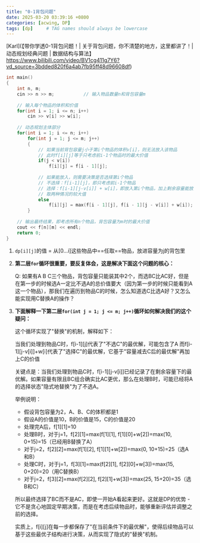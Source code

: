 ```yaml
---
title: "0-1背包问题"
date: 2025-03-20 03:39:16 +0800
categories: [acwing, DP]
tags: [dp]     # TAG names should always be lowercase
---
```


[Karl](【带你学透0-1背包问题！| 关于背包问题，你不清楚的地方，这里都讲了！| 动态规划经典问题 | 数据结构与算法】https://www.bilibili.com/video/BV1cg411g7Y6?vd_source=3bdded820f6a4ab7fb95ff48d96608df)

```cpp
int main() 
{
    int n, m;   
    cin >> n >> m;           // 输入物品数量n和背包容量m
    
    // 输入每个物品的体积和价值
    for(int i = 1; i <= n; i++) 
        cin >> v[i] >> w[i];
        
    // 动态规划主体部分
    for(int i = 1; i <= n; i++) 
        for(int j = 1; j <= m; j++)
        {
            // 如果当前背包容量j小于第i个物品的体积v[i]，则无法放入该物品
            // 此时f[i][j]等于只考虑前i-1个物品时的最大价值
            if(j < v[i]) 
                f[i][j] = f[i - 1][j];
                
            // 如果能放入，则需要决策是否选择第i个物品
            // 不选择：f[i-1][j]，即只考虑前i-1个物品
            // 选择：f[i-1][j-v[i]] + w[i]，即放入第i个物品，加上剩余容量能放的最大价值
            // 取两种情况的较大值
            else    
                f[i][j] = max(f[i - 1][j], f[i - 1][j - v[i]] + w[i]);
        }
        
    // 输出最终结果，即考虑所有n个物品，背包容量为m时的最大价值
    cout << f[n][m] << endl;
    return 0;
}
```

1. `dp[i][j]`的值 = 从\[0...i]这些物品中==任取==物品，放进容量为j的背包里

2. **第二层`for`循环很重要，要反复体会，这是解决下面这个问题的核心：**
	
	Q: 如果有A B C三个物品，背包容量只能装其中2个，而选BC比AC好，但是在第一步的时候选A一定比不选A的总价值要大（因为第一步的时候只能看到A这一个物品），那我们在遍历到物品C的时候，怎么知道选C比选A好？又怎么能实现用C替换A的操作？


3. **下面解释一下第二层`for(int j = 1; j <= m; j++)`循环如何解决我们的这个疑问：**
	
	这个循环实现了"替换"的机制，解释如下：
	
	当我们处理到物品C时，f\[i-1]\[j]代表了"不选C"的最优解，可能包含了A
	而f\[i-1]\[j-v\[i]]+w\[i]代表了"选择C"的最优解，它基于"容量减去C后的最优解"再加上C的价值
	
	关键点是：当我们处理到物品C时，f\[i-1]\[j-v\[i]]已经记录了在剩余容量下的最优解。如果容量有限且BC组合确实比AC更优，那么在处理B时，可能已经将A的选择状态"隐式地替换"为了不选A。
	
	举例说明：
	
	- 假设背包容量为2，A、B、C的体积都是1
	- 假设A的价值是10，B的价值是15，C的价值是20
	- 处理完A后，f\[1]\[1]=10
	- 处理B时，对于j=1，f\[2]\[1]=max(f\[1]\[1], f\[1]\[0]+w\[2])=max(10, 0+15)=15（已经用B替换了A）
	- 对于j=2，f\[2]\[2]=max(f\[1]\[2], f\[1]\[1]+w\[2])=max(0, 10+15)=25（选A和B）
	- 处理C时，对于j=1，f\[3]\[1]=max(f\[2]\[1], f\[2]\[0]+w\[3])=max(15, 0+20)=20（用C替换B）
	- 对于j=2，f\[3]\[2]=max(f\[2]\[2], f\[2]\[1]+w\[3])=max(25, 15+20)=35（选B和C）
	
	所以最终选择了BC而不是AC，即使一开始A看起来更好。这就是DP的优势 - 它不是贪心地固定早期决策，而是在考虑后续物品时，能够重新评估并调整之前的选择。
	
	实质上，f\[i]\[j]在每一步都保存了"在当前条件下的最优解"，使得后续物品可以基于这些最优子结构进行决策，从而实现了隐式的"替换"机制。
